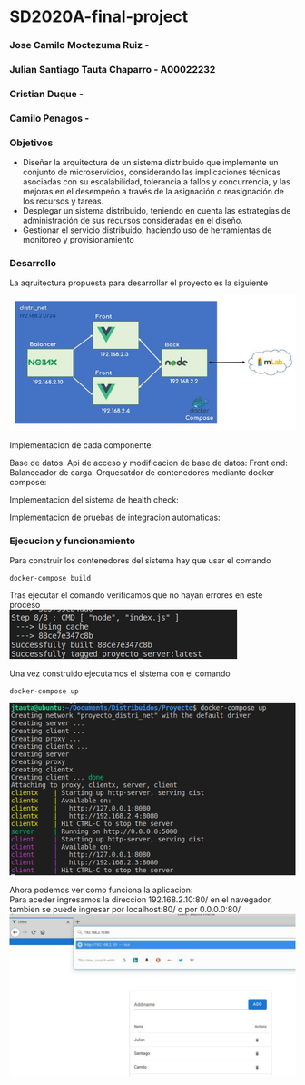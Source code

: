 # SD2020A-final-project

### Jose Camilo Moctezuma Ruiz - 
### Julian Santiago Tauta Chaparro - A00022232
### Cristian Duque - 
### Camilo Penagos - 

### Objetivos

 * Diseñar la arquitectura de un sistema distribuido que implemente un conjunto de microservicios, considerando las implicaciones técnicas asociadas con su escalabilidad, tolerancia a fallos y concurrencia, y las mejoras en el desempeño a través de la asignación o reasignación de los recursos y tareas.
 * Desplegar un sistema distribuido, teniendo en cuenta las estrategias de administración de sus recursos consideradas en el diseño.
 * Gestionar el servicio distribuido, haciendo uso de herramientas de monitoreo y provisionamiento

### Desarrollo

La aqruitectura propuesta para desarrollar el proyecto es la siguiente

![Imagen 1](/imageproject/Arquitectura.JPG)<br/>

Implementacion de cada componente:

Base de datos:
Api de acceso y modificacion de base de datos:
Front end:
Balanceador de carga:
Orquesatdor de contenedores mediante docker-compose:

Implementacion del sistema de health check:

Implementacion de pruebas de integracion automaticas:

### Ejecucion y funcionamiento

Para construir los contenedores del sistema hay que usar el comando<br/>
```
docker-compose build
```
Tras ejecutar el comando verificamos que no hayan errores en  este proceso<br/>
![Imagen 100](/imageproject/builtok.png)<br/>

Una vez construido ejecutamos el sistema con el comando<br/>
```
docker-compose up
```
![Imagen 101](/imageproject/dockerup.png)<br/>

Ahora podemos ver como funciona la aplicacion:<br/>
Para aceder ingresamos la direccion 192.168.2.10:80/ en el navegador, tambien se puede ingresar por localhost:80/ o por 0.0.0.0:80/<br/>
![Imagen 101](/imageproject/NgnixActive.JPG)<br/>

